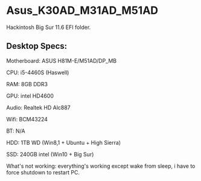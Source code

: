 # Asus_K30AD_M31AD_M51AD
Hackintosh Big Sur 11.6 EFI folder.

## Desktop Specs:

Motherboard: ASUS H81M-E/M51AD/DP_MB

CPU: i5-4460S (Haswell)

RAM: 8GB DDR3

GPU: intel HD4600

Audio: Realtek HD Alc887

Wifi: BCM43224

BT: N/A

HDD: 1TB WD (Win8,1 + Ubuntu + High Sierra)

SSD: 240GB intel (Win10 + Big Sur)

What's not working:
everything's working except wake from sleep, i have to force shutdown to restart PC.
